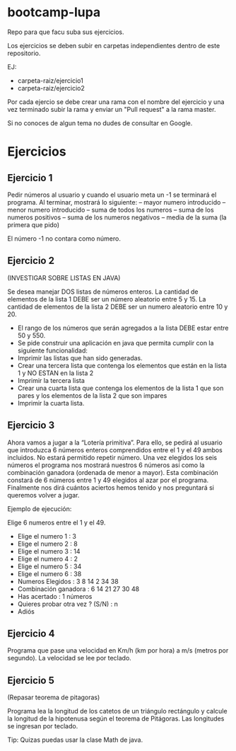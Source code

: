 # bootcamp-lupa
Repo para que facu suba sus ejercicios.


Los ejercicios se deben subir en carpetas independientes dentro de este repositorio.

EJ: 
* carpeta-raiz/ejercicio1
* carpeta-raiz/ejercicio2

Por cada ejercio se debe crear una rama con el nombre del ejercicio y una vez terminado subir la rama y enviar un "Pull request" a la rama master.

Si no conoces de algun tema no dudes de consultar en Google.

# Ejercicios

## Ejercicio 1

Pedir números al usuario y cuando el usuario meta un -1 se terminará el programa.
Al terminar, mostrará lo siguiente:
– mayor numero introducido
– menor numero introducido
– suma de todos los numeros
– suma de los numeros positivos
– suma de los numeros negativos
– media de la suma (la primera que pido)

El número -1 no contara como número.

## Ejercicio 2

(INVESTIGAR SOBRE LISTAS EN JAVA)

Se desea manejar DOS listas de números enteros. La cantidad de elementos de la lista 1 DEBE ser un número aleatorio entre 5 y 15. La cantidad de elementos de la lista 2 DEBE ser un numero aleatorio entre 10 y 20.

* El rango de los números que serán agregados a la lista DEBE estar entre 50 y 550.
* Se pide construir una aplicación en java que permita cumplir con la siguiente funcionalidad:
* Imprimir las listas que han sido generadas.
* Crear una tercera lista que contenga los elementos que están en la lista 1 y NO ESTAN en la lista 2
* Imprimir la tercera lista
* Crear una cuarta lista que contenga los elementos de la lista 1 que son pares y los elementos de la lista 2 que son impares
* Imprimir la cuarta lista.

## Ejercicio 3

Ahora vamos a jugar a la “Lotería primitiva”. Para ello, se pedirá al usuario que introduzca 6 números enteros comprendidos entre el 1 y el 49 ambos incluidos. No estará permitido repetir número. Una vez elegidos los seis números el programa nos mostrará nuestros 6 números así como la combinación ganadora (ordenada de menor a mayor). Esta combinación constará de 6 números entre 1 y 49 elegidos al azar por el programa. Finalmente nos dirá cuántos aciertos hemos tenido y nos preguntará si queremos volver a jugar.

Ejemplo de ejecución:

Elige 6 numeros entre el 1 y el 49.
- Elige el numero 1 : 3
- Elige el numero 2 : 8
- Elige el numero 3 : 14
- Elige el numero 4 : 2
- Elige el numero 5 : 34
- Elige el numero 6 : 38
- Numeros Elegidos    : 3  8  14  2  34  38
- Combinación ganadora : 6  14   21  27  30  48
- Has acertado : 1 números
- Quieres probar otra vez ? (S/N) : n
- Adiós

## Ejercicio 4

Programa que pase una velocidad en Km/h (km por hora) a m/s (metros por segundo). La velocidad se lee por teclado.

## Ejercicio 5

(Repasar teorema de pitagoras)

Programa lea la longitud de los catetos de un triángulo rectángulo y calcule la longitud de la hipotenusa según el teorema de Pitágoras. Las longitudes se ingresan por teclado.

Tip: Quizas puedas usar la clase Math de java.

